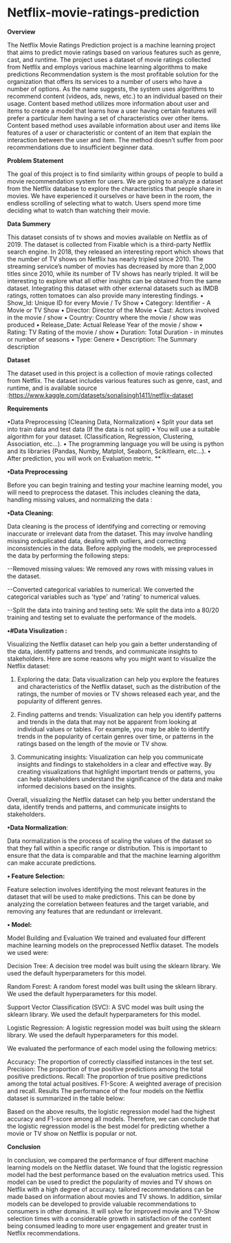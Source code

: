 # Netflix-movie-ratings-prediction
**Overview**

The Netflix Movie Ratings Prediction project is a machine learning project that aims to predict movie ratings based on various features such as genre, cast, and runtime. The project uses a dataset of movie ratings collected from Netflix and employs various machine learning algorithms to make predictions
Recommendation system is the most profitable solution for the organization that offers its services to a number of users who have a number of options. As the name suggests, the system uses algorithms to recommend content (videos, ads, news, etc.) to an individual based on their usage.
Content based method utilizes more information about user and items to create a model that learns how a user having certain features will prefer a particular item having a set of characteristics over other items. Content based method uses available information about user and items like features of a user or characteristic or content of an item that explain the interaction between the user and item. The method doesn’t suffer from poor recommendations due to insufficient beginner data.

**Problem Statement**

The goal of this project is to find similarity within groups of people to build a movie recommendation system for users. We are going to analyze a dataset from the Netflix database to explore the characteristics that people share in movies. We have experienced it ourselves or have been in the room, the endless scrolling of selecting what to watch. Users spend more time deciding what to watch than watching their movie.

**Data Summery**

This dataset consists of tv shows and movies available on Netflix as of 2019. The dataset is collected from Fixable which is a third-party Netflix search engine. In 2018, they released an interesting report which shows that the number of TV shows on Netflix has nearly tripled since 2010. The streaming service’s number of movies has decreased by more than 2,000 titles since 2010, while its number of TV shows has nearly tripled. It will be interesting to explore what all other insights can be obtained from the same dataset. Integrating this dataset with other external datasets such as IMDB ratings, rotten tomatoes can also provide many interesting findings.
•	Show_Id: Unique ID for every Movie / Tv Show
•	Category: Identifier - A Movie or TV Show
•	Director: Director of the Movie
•	Cast: Actors involved in the movie / show
•	Country: Country where the movie / show was produced
•	Release_Date: Actual Release Year of the movie / show
•	Rating: TV Rating of the movie / show
•	Duration: Total Duration - in minutes or number of seasons
•	Type: Genere
•	Description: The Summary description

**Dataset**

The dataset used in this project is a collection of movie ratings collected from Netflix. The dataset includes various features such as genre, cast, and runtime, and is available
source :https://www.kaggle.com/datasets/sonalisingh1411/netflix-dataset

**Requirements**

•Data Preprocessing (Cleaning Data, Normalization)
• Split your data set into train data and test data (If the data is not split)
• You will use a suitable algorithm for your dataset. (Classification, Regression, Clustering, Association, etc...).
• The programming language you will be using is python and its libraries (Pandas, Numby, Matplot, Seaborn, Scikitlearn, etc...).
• After prediction, you will work on Evaluation metric.
** 

**•Data Preprocessing**

Before you can begin training and testing your machine learning model, you will need to preprocess the dataset. This includes cleaning the data, handling missing values, and normalizing the data :

  **•Data Cleaning:**
  
   Data cleaning is the process of identifying and correcting or removing inaccurate or irrelevant
   data from the dataset. This may involve handling missing orduplicated data, dealing with outliers, and correcting inconsistencies in     the data.
  Before applying the models, we preprocessed the data by performing the following steps:

--Removed missing values: We removed any rows with missing values in the dataset.

--Converted categorical variables to numerical: We converted the categorical variables such as 'type' and 'rating' to numerical values.

--Split the data into training and testing sets: We split the data into a 80/20 training and testing set to evaluate the performance of  the models.

  **•#Data Visulization :**
  
Visualizing the Netflix dataset can help you gain a better understanding of the data, identify patterns and trends, and communicate insights to stakeholders. Here are some reasons why you might want to visualize the Netflix dataset:

1. Exploring the data: Data visualization can help you explore the features and characteristics of the Netflix dataset, such as the distribution of the ratings, the number of movies or TV shows released each year, and the popularity of different genres.

2. Finding patterns and trends: Visualization can help you identify patterns and trends in the data that may not be apparent from looking at individual values or tables. For example, you may be able to identify trends in the popularity of certain genres over time, or patterns in the ratings based on the length of the movie or TV show.

3. Communicating insights: Visualization can help you communicate insights and findings to stakeholders in a clear and effective way. By creating visualizations that highlight important trends or patterns, you can help stakeholders understand the significance of the data and make informed decisions based on the insights.

Overall, visualizing the Netflix dataset can help you better understand the data, identify trends and patterns, and communicate insights to stakeholders.


  **•Data Normalization**:
  
   Data normalization is the process of scaling the values of the dataset so that they fall within a specific range or distribution. This is important to ensure
   that the data is comparable and that the machine learning algorithm can make accurate predictions.
        
**• Feature Selection:** 

   Feature selection involves identifying the most relevant features in the dataset that will be used to make predictions.
   This can be done by analyzing the correlation between features and the target variable, and removing any features that
   are redundant or irrelevant.

**• Model:**

Model Building and Evaluation
We trained and evaluated four different machine learning models on the preprocessed Netflix dataset. The models we used were:

Decision Tree: A decision tree model was built using the sklearn library. We used the default hyperparameters for this model.

Random Forest: A random forest model was built using the sklearn library. We used the default hyperparameters for this model.

Support Vector Classification (SVC): A SVC model was built using the sklearn library. We used the default hyperparameters for this model.

Logistic Regression: A logistic regression model was built using the sklearn library. We used the default hyperparameters for this model.

We evaluated the performance of each model using the following metrics:

Accuracy: The proportion of correctly classified instances in the test set.
Precision: The proportion of true positive predictions among the total positive predictions.
Recall: The proportion of true positive predictions among the total actual positives.
F1-Score: A weighted average of precision and recall.
Results
The performance of the four models on the Netflix dataset is summarized in the table below:

Based on the above results, the logistic regression model had the highest accuracy and F1-score among all models. Therefore, we can conclude that the logistic regression model is the best model for predicting whether a movie or TV show on Netflix is popular or not.


**Conclusion**

In conclusion,  we compared the performance of four different machine learning models on the Netflix dataset. We found that the logistic regression model had the best performance based on the evaluation metrics used. This model can be used to predict the popularity of movies and TV shows on Netflix with a high degree of accuracy. tailored recommendations can be made based on information about movies and TV shows. In addition, similar models can be developed to provide valuable recommendations to consumers in other domains. It will solve for improved movie and TV-Show selection times with a considerable growth in satisfaction of the content being consumed leading to more user engagement and greater trust in Netflix recommendations.
